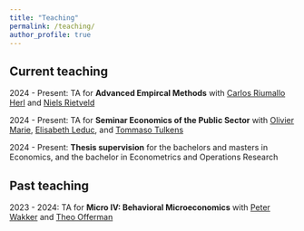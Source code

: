 ```yaml
---
title: "Teaching"
permalink: /teaching/
author_profile: true
---
```


## Current teaching
2024 - Present: TA for **Advanced Empircal Methods** with [Carlos Riumallo Herl](https://www.eur.nl/en/people/carlos-riumallo-herl) and [Niels Rietveld](https://www.eur.nl/en/people/niels-rietveld)  

2024 - Present: TA for **Seminar Economics of the Public Sector** with [Olivier Marie](https://sites.google.com/site/oliviermarie/), [Elisabeth Leduc](https://sites.google.com/view/elisabethleduc/about-me), and [Tommaso Tulkens](https://www.linkedin.com/in/tommaso-tulkens-economics/)

2024 - Present: **Thesis supervision** for the bachelors and masters in Economics, and the bachelor in Econometrics and Operations Research

## Past teaching
2023 - 2024: TA for **Micro IV: Behavioral Microeconomics** with [Peter Wakker](https://www.eur.nl/people/peter-wakker) and [Theo Offerman](https://www.uva.nl/en/profile/o/f/t.j.s.offerman/t.j.s.offerman.html?cb#Profile)
